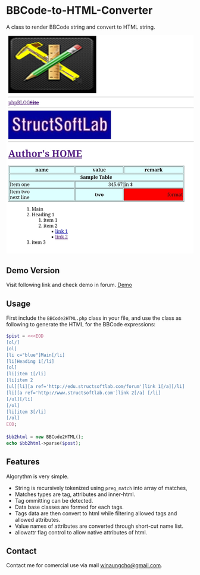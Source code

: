# BBCode-to-HTML-Converter
A class to render BBCode string and convert to HTML string.


![BBCode-to-HTML-Converter](bbcode2html.jpg)

## Demo Version
Visit following link and check demo in forum.
[Demo](https://edu.structsoftlab.com/forum/)

## Usage

First include the `BBCode2HTML.php` class in your file, and use the class as following to generate the HTML for the BBCode expressions:

```php
$pist = <<<EOD
[ol/]
[ol]
[li c="blue"]Main[/li]
[li]Heading 1[/li]
[ol]
[li]item 1[/li]
[li]item 2
[ul][li][a ref='http://edu.structsoftlab.com/forum']link 1[/a][/li]
[li][a ref='http://www.structsoftlab.com']link 2[/a] [/li]
[/ul][/li]
[/ol]
[li]item 3[/li]
[/ol]
EOD;

$bb2html = new BBCode2HTML();
echo $bb2html->parse($post);
```

## Features
Algorythm is very simple.

- String is recursively tokenized using `preg_match` into array of matches, 
- Matches types are tag, attributes and inner-html.
- Tag ommitting can be detected.
- Data base classes are formed for each tags.
- Tags data are then convert to html while filtering allowed tags and allowed attributes.
- Value names of attributes are converted through short-cut name list.
- allowattr flag control to allow native attributes of html.
## Contact
Contact me for comercial use via mail winaungcho@gmail.com.
